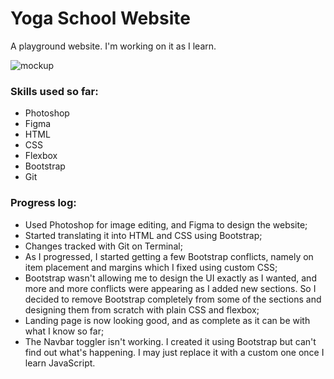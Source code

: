 # Yoga School Website

A playground website. I'm working on it as I learn.

![mockup](/mockups/mockup.png)

### Skills used so far:

- Photoshop
- Figma
- HTML
- CSS
- Flexbox
- Bootstrap
- Git


### Progress log:

- Used Photoshop for image editing, and Figma to design the website;
- Started translating it into HTML and CSS using Bootstrap;
- Changes tracked with Git on Terminal;
- As I progressed, I started getting a few Bootstrap conflicts, namely on item placement and margins which I fixed using custom CSS;
- Bootstrap wasn't allowing me to design the UI exactly as I wanted, and more and more conflicts were appearing as I added new sections. So I decided to remove Bootstrap completely from some of the sections and designing them from scratch with plain CSS and flexbox;
- Landing page is now looking good, and as complete as it can be with what I know so far;
- The Navbar toggler isn't working. I created it using Bootstrap but can't find out what's happening. I may just replace it with a custom one once I learn JavaScript.
